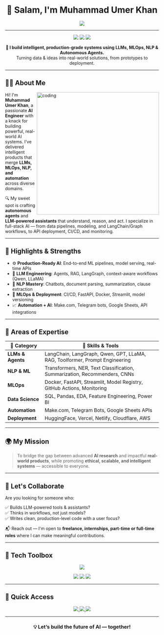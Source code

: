 <!-- MuhammadUmerKhan/MuhammadUmerKhan README.md -->

<h1 align="center">👋 Salam, I'm Muhammad Umer Khan</h1>

<p align="center">
  <img src="https://readme-typing-svg.herokuapp.com?font=Fira+Code&size=25&pause=500&center=true&vCenter=true&color=00EFFF&width=1000&height=50&lines=AI+Engineer+%7C+LLMs+%7C+NLP+%7C+MLOps+%7C+Agentic+AI;Crafting+Autonomous+AI+Systems+%F0%9F%94%A5;Deploying+Real-World+AI+Products+with+Impact" />
</p>

---

<p align="center">
  <img src="https://img.shields.io/badge/Focus-AI%20Engineering-brightgreen?style=flat-square" />
  <img src="https://img.shields.io/badge/Domains-LLMs%20%7C%20NLP%20%7C%20MLOps%20%7C%20Automation-blueviolet?style=flat-square" />
  <img src="https://img.shields.io/badge/Open%20to%20Work-Remote%20%7C%20Hybrid-green?style=flat-square" />
</p>

<p align="center"><strong>🧠 I build intelligent, production-grade systems using LLMs, MLOps, NLP & Autonomous Agents.</strong><br/>
Turning data & ideas into real-world solutions, from prototypes to deployment.</p>

---

## 👨‍💼 About Me

<img align="right" alt="coding" width="400" src="https://media.giphy.com/media/qgQUggAC3Pfv687qPC/giphy.gif" />

Hi! I'm **Muhammad Umer Khan**, a passionate **AI Engineer** with a knack for building powerful, real-world AI systems. I've delivered intelligent products that merge **LLMs, MLOps, NLP, and automation** across diverse domains.

🔍 My sweet spot is crafting **autonomous agents** and **LLM-powered assistants** that understand, reason, and act. I specialize in full-stack AI — from data pipelines, modeling, and LangChain/Graph workflows, to API deployment, CI/CD, and monitoring.

---

## 🚀 Highlights & Strengths

- ⚙️ **Production-Ready AI**: End-to-end ML pipelines, model serving, real-time APIs
- 🧠 **LLM Engineering**: Agents, RAG, LangGraph, context-aware workflows (Qwen, LLaMA)
- 🤖 **NLP Mastery**: Chatbots, document parsing, summarization, clause extraction
- 🧪 **MLOps & Deployment**: CI/CD, FastAPI, Docker, Streamlit, model versioning
- 📈 **Automation + AI**: Make.com, Telegram bots, Google Sheets, API integrations

---

## 🧠 Areas of Expertise

| 🌟 Category         | 🔧 Skills & Tools                                                                 |
|---------------------|----------------------------------------------------------------------------------|
| **LLMs & Agents**   | LangChain, LangGraph, Qwen, GPT, LLaMA, RAG, Toolformer, Prompt Engineering     |
| **NLP & ML**        | Transformers, NER, Text Classification, Summarization, Recommenders, CNNs       |
| **MLOps**           | Docker, FastAPI, Streamlit, Model Registry, GitHub Actions, Monitoring           |
| **Data Science**    | SQL, Pandas, EDA, Feature Engineering, Power BI                                  |
| **Automation**      | Make.com, Telegram Bots, Google Sheets APIs                                      |
| **Deployment**      | HuggingFace, Vercel, Netlify, Cloudflare, AWS                                    |

---

## 🌍 My Mission

> To bridge the gap between advanced **AI research** and impactful **real-world products**, while promoting **ethical, scalable, and intelligent systems** — accessible to everyone.

---

## 💬 Let's Collaborate

Are you looking for someone who:

✅ Builds LLM-powered tools & assistants?  
✅ Thinks in workflows, not just models?  
✅ Writes clean, production-level code with a user focus?  

📬 Reach out — I'm open to **freelance, internships, part-time or full-time roles** where I can make meaningful contributions.

---

## 🧰 Tech Toolbox

<p align="center">
  <img src="https://skillicons.dev/icons?i=python,pytorch,tensorflow,fastapi,streamlit,docker,git,github,mysql,postgresql,vscode,jupyter,linux,aws" />
</p>
<p align="center">
  <img src="https://img.shields.io/badge/LLMs-GPT%20%7C%20Qwen%20%7C%20LLaMA4-informational?style=flat-square" />
  <img src="https://img.shields.io/badge/Tools-LangChain%20%7C%20LangGraph%20%7C%20Make.com-blue?style=flat-square" />
  <img src="https://img.shields.io/badge/Deployment-HuggingFace%20%7C%20Vercel%20%7C%20Cloudflare-lightgrey?style=flat-square" />
</p>

---

## 📎 Quick Access

<p align="center">
  <a href="https://www.linkedin.com/in/muhammad-umer-khan-61729b260/" target="_blank">
    <img src="https://img.shields.io/badge/LinkedIn-0A66C2?style=for-the-badge&logo=linkedin&logoColor=white" />
  </a>
  <a href="https://portfolio-sigma-mocha-67.vercel.app/" target="_blank">
    <img src="https://img.shields.io/badge/Portfolio-111827?style=for-the-badge&logo=google-chrome&logoColor=white" />
  </a>
  <a href="https://drive.google.com/uc?export=download&id=1ELLn0pdpSsVX2dZAeeStvpsXI1QHl4ej" target="_blank">
    <img src="https://img.shields.io/badge/Resume-FF6B6B?style=for-the-badge&logo=adobeacrobatreader&logoColor=white" />
  </a>
</p>

---

<h3 align="center">💡 Let’s build the future of AI — together!</h3>
